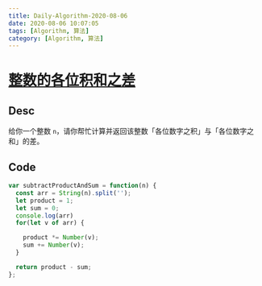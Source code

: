 ```yaml
---
title: Daily-Algorithm-2020-08-06
date: 2020-08-06 10:07:05
tags: [Algorithm, 算法]
category: [Algorithm, 算法]
---
```


# [整数的各位积和之差](https://leetcode-cn.com/problems/subtract-the-product-and-sum-of-digits-of-an-integer/)

## Desc

给你一个整数 `n`，请你帮忙计算并返回该整数「各位数字之积」与「各位数字之和」的差。



## Code

```js
var subtractProductAndSum = function(n) {
  const arr = String(n).split('');
  let product = 1;
  let sum = 0;
  console.log(arr)
  for(let v of arr) {

    product *= Number(v);
    sum += Number(v);
  }

  return product - sum;
};
```


